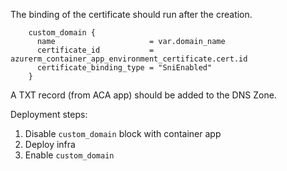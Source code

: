The binding of the certificate should run after the creation.

```hcl
    custom_domain {
      name                     = var.domain_name
      certificate_id           = azurerm_container_app_environment_certificate.cert.id
      certificate_binding_type = "SniEnabled"
    }
```

A TXT record (from ACA app) should be added to the DNS Zone.

Deployment steps:

1. Disable `custom_domain` block with container app
2. Deploy infra
2. Enable `custom_domain`